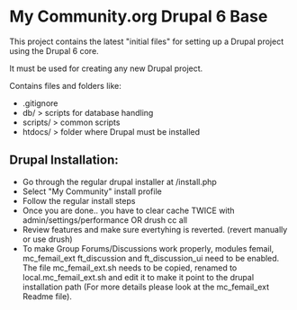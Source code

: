 # My Community.org Drupal 6 Base

This project contains the latest "initial files" for setting up a Drupal project using the Drupal 6 core.

It must be used for creating any new Drupal project.

Contains files and folders like:

* .gitignore
* db/ > scripts for database handling
* scripts/ > common scripts
* htdocs/ > folder where Drupal must be installed

## Drupal Installation:

* Go through the regular drupal installer at /install.php
* Select "My Community" install profile
* Follow the regular install steps
* Once you are done.. you have to clear cache TWICE with admin/settings/performance OR drush cc all
* Review features and make sure evertyhing is reverted. (revert manually or use drush)
* To make Group Forums/Discussions work properly, modules femail, mc_femail_ext ft_discussion and ft_discussion_ui need to be enabled. The file mc_femail_ext.sh needs to be copied, renamed to local.mc_femail_ext.sh and edit it to make it point to the drupal installation path (For more details please look at the mc_femail_ext Readme file).
